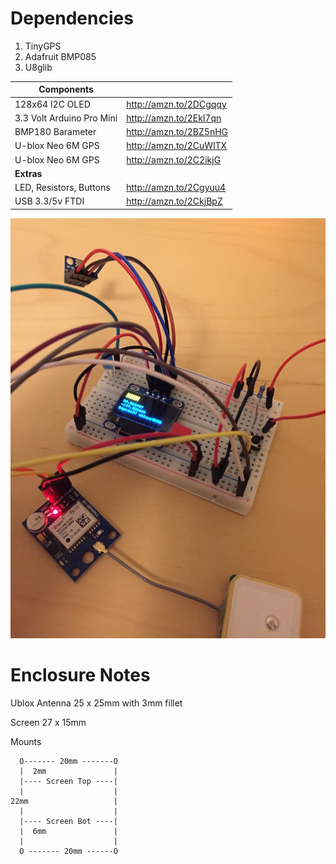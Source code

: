# Dependencies

1. TinyGPS
2. Adafruit BMP085
3. U8glib

| Components      |                                  |
|-----------------|----------------------------------|
| 128x64 I2C OLED           | http://amzn.to/2DCgqqy |
| 3.3 Volt Arduino Pro Mini | http://amzn.to/2Ekl7qn |
| BMP180 Barameter          | http://amzn.to/2BZ5nHG |
| U-blox Neo 6M GPS         | http://amzn.to/2CuWlTX |
| U-blox Neo 6M GPS         | http://amzn.to/2C2ikjG |
| **Extras** ||
| LED, Resistors, Buttons   | http://amzn.to/2Cgyuu4 |
| USB 3.3/5v FTDI           | http://amzn.to/2CkjBpZ |

![](prototype.jpg)


# Enclosure Notes

Ublox Antenna 25 x 25mm with 3mm fillet

Screen 27 x 15mm

Mounts

      O------- 20mm -------O
      |  2mm               |
      |---- Screen Top ----|
      |                    |
    22mm                   |
      |                    |
      |---- Screen Bot ----|
      |  6mm               |
      |                    |
      O ------- 20mm ------O